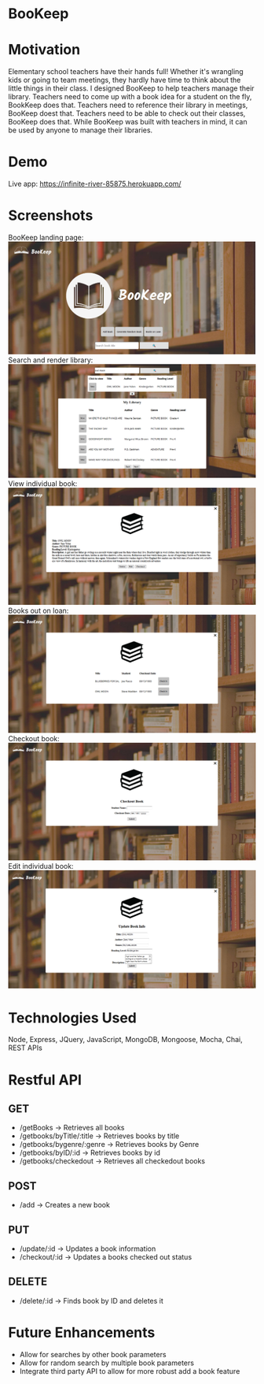 # BooKeep


# Motivation
Elementary school teachers have their hands full! Whether it's wrangling kids or going to team meetings, they hardly have time to think about the little things in their class. I designed BooKeep to help teachers manage their library. Teachers need to come up with a book idea for a student on the fly, BookKeep does that. Teachers need to reference their library in meetings, BooKeep doest that. Teachers need to be able to check out their classes, BooKeep does that. While BooKeep was built with teachers in mind, it can be used by anyone to manage their libraries.


# Demo
Live app: https://infinite-river-85875.herokuapp.com/


# Screenshots
BooKeep landing page:
![](screencaps/bookeep-landing-page.PNG)
Search and render library:
![](screencaps/bookeep-search-and-render-library.PNG)
View individual book:
![](screencaps/bookeep-view-book-page.PNG)
Books out on loan:
![](screencaps/book-checked-page.PNG)
Checkout book:
![](screencaps/book-checkout-form-page.PNG)
Edit individual book:
![](screencaps/bookeep-edit-book-page.PNG)


# Technologies Used
Node, Express, JQuery, JavaScript, MongoDB, Mongoose, Mocha, Chai, REST APIs


# Restful API

## GET
- /getBooks -> Retrieves all books
- /getbooks/byTitle/:title -> Retrieves books by title
- /getbooks/bygenre/:genre -> Retrieves books by Genre
- /getbooks/byID/:id -> Retrieves books by id
- /getbooks/checkedout -> Retrieves all checkedout books

## POST
 - /add -> Creates a new book

## PUT
- /update/:id -> Updates a book information
- /checkout/:id -> Updates a books checked out status

## DELETE
- /delete/:id -> Finds book by ID and deletes it


# Future Enhancements
- Allow for searches by other book parameters
- Allow for random search by multiple book parameters
- Integrate third party API to allow for more robust add a book feature 
